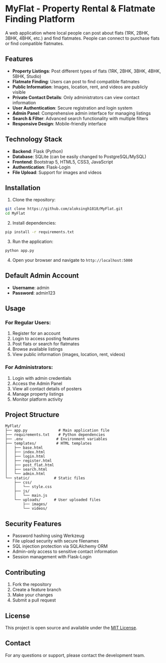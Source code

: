 # MyFlat - Property Rental & Flatmate Finding Platform

A web application where local people can post about flats (1RK, 2BHK, 3BHK, 4BHK, etc.) and find flatmates. People can connect to purchase flats or find compatible flatmates.

## Features

- **Property Listings**: Post different types of flats (1RK, 2BHK, 3BHK, 4BHK, 5BHK, Studio)
- **Flatmate Finding**: Users can post to find compatible flatmates
- **Public Information**: Images, location, rent, and videos are publicly visible
- **Private Contact Details**: Only administrators can view contact information
- **User Authentication**: Secure registration and login system
- **Admin Panel**: Comprehensive admin interface for managing listings
- **Search & Filter**: Advanced search functionality with multiple filters
- **Responsive Design**: Mobile-friendly interface

## Technology Stack

- **Backend**: Flask (Python)
- **Database**: SQLite (can be easily changed to PostgreSQL/MySQL)
- **Frontend**: Bootstrap 5, HTML5, CSS3, JavaScript
- **Authentication**: Flask-Login
- **File Upload**: Support for images and videos

## Installation

1. Clone the repository:
```bash
git clone https://github.com/aloksingh1818/MyFlat.git
cd MyFlat
```

2. Install dependencies:
```bash
pip install -r requirements.txt
```

3. Run the application:
```bash
python app.py
```

4. Open your browser and navigate to `http://localhost:5000`

## Default Admin Account

- **Username**: admin
- **Password**: admin123

## Usage

### For Regular Users:
1. Register for an account
2. Login to access posting features
3. Post flats or search for flatmates
4. Browse available listings
5. View public information (images, location, rent, videos)

### For Administrators:
1. Login with admin credentials
2. Access the Admin Panel
3. View all contact details of posters
4. Manage property listings
5. Monitor platform activity

## Project Structure

```
MyFlat/
├── app.py              # Main application file
├── requirements.txt    # Python dependencies
├── .env               # Environment variables
├── templates/         # HTML templates
│   ├── base.html
│   ├── index.html
│   ├── login.html
│   ├── register.html
│   ├── post_flat.html
│   ├── search.html
│   └── admin.html
└── static/           # Static files
    ├── css/
    │   └── style.css
    ├── js/
    │   └── main.js
    └── uploads/      # User uploaded files
        ├── images/
        └── videos/
```

## Security Features

- Password hashing using Werkzeug
- File upload security with secure filenames
- SQL injection protection via SQLAlchemy ORM
- Admin-only access to sensitive contact information
- Session management with Flask-Login

## Contributing

1. Fork the repository
2. Create a feature branch
3. Make your changes
4. Submit a pull request

## License

This project is open source and available under the [MIT License](LICENSE).

## Contact

For any questions or support, please contact the development team.